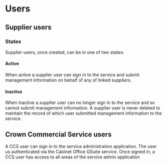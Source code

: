 # Users

## Supplier users

### States
Supplier users, once created, can be in one of two states:

#### Active
When active a supplier user can sign in to the service and submit management information on behalf of any of linked suppliers.

#### Inactive
When inactive a supplier user can no longer sign in to the service and so cannot submit management information. A supplier user is never deleted to maintain the record of which user submitted management information to the service.

## Crown Commercial Service users
A CCS user can sign in to the service administration application. The user us authenticated via the Cabinet Office GSuite service. Once signed in, a CCS user has access to all areas of the service admin application
